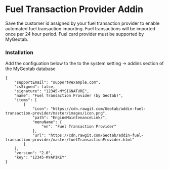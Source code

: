 # Fuel Transaction Provider Addin

Save the customer id assigned by your fuel transaction provider to enable automated fuel transaction importing. Fuel transactions will be imported once per 24 hour period. Fuel card provider must be supported by MyGeotab.

### Installation
Add the configuation below to the to the system setting -> addins section of the MyGeotab database
```
{
    "supportEmail": "support@example.com",
    "isSigned": false,
    "signature": "12345-MYSIGNATURE",
    "name": "Fuel Transaction Provider (by Geotab)",
    "items": [
        {
            "icon": "https://cdn.rawgit.com/Geotab/addin-fuel-transaction-provider/master/images/icon.png",
            "path": "EngineMaintenanceLink/",
            "menuName": {
                "en": "Fuel Transaction Provider"
            },
            "url": "https://cdn.rawgit.com/Geotab/addin-fuel-transaction-provider/master/fuelTransactionProvider.html"
        }
    ],
    "version": "2.0",
    "key": "12345-MYAPIKEY"
}
```
